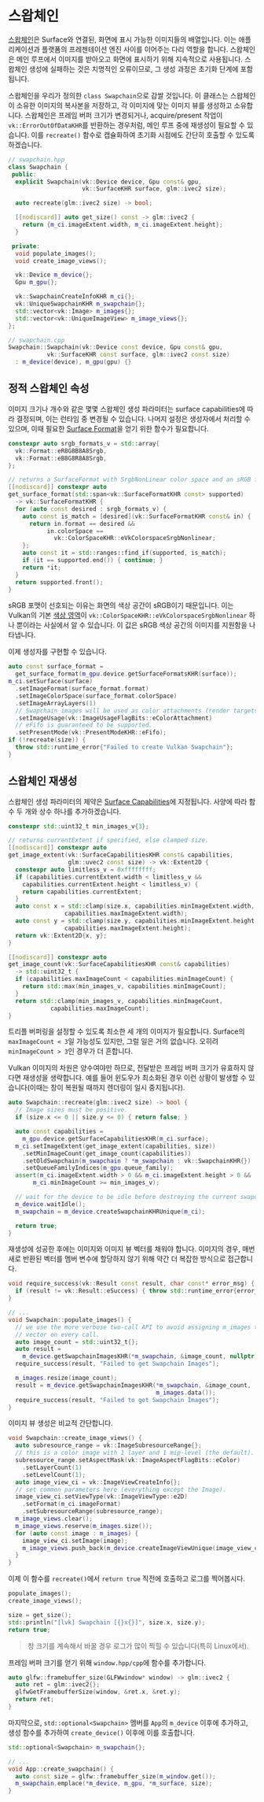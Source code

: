 # 스왑체인

[스왑체인](https://docs.vulkan.org/guide/latest/wsi.html#_swapchain)은 Surface와 연결된, 화면에 표시 가능한 이미지들의 배열입니다. 이는 애플리케이션과 플랫폼의 프레젠테이션 엔진 사이를 이어주는 다리 역할을 합니다. 스왑체인은 메인 루프에서 이미지를 받아오고 화면에 표시하기 위해 지속적으로 사용됩니다. 스왑체인 생성에 실패하는 것은 치명적인 오류이므로, 그 생성 과정은 초기화 단계에 포함됩니다.

스왑체인을 우리가 정의한 `class Swapchain`으로 감쌀 것입니다. 이 클래스는 스왑체인이 소유한 이미지의 복사본을 저장하고, 각 이미지에 맞는 이미지 뷰를 생성하고 소유합니다. 스왑체인은 프레임 버퍼 크기가 변경되거나, acquire/present 작업이 `vk::ErrorOutOfDataKHR`를 반환하는 경우처럼, 메인 루프 중에 재생성이 필요할 수 있습니다. 이를 `recreate()` 함수로 캡슐화하여 초기화 시점에도 간단히 호출할 수 있도록 하겠습니다.

```cpp
// swapchain.hpp
class Swapchain {
 public:
  explicit Swapchain(vk::Device device, Gpu const& gpu,
                     vk::SurfaceKHR surface, glm::ivec2 size);

  auto recreate(glm::ivec2 size) -> bool;

  [[nodiscard]] auto get_size() const -> glm::ivec2 {
    return {m_ci.imageExtent.width, m_ci.imageExtent.height};
  }

 private:
  void populate_images();
  void create_image_views();

  vk::Device m_device{};
  Gpu m_gpu{};

  vk::SwapchainCreateInfoKHR m_ci{};
  vk::UniqueSwapchainKHR m_swapchain{};
  std::vector<vk::Image> m_images{};
  std::vector<vk::UniqueImageView> m_image_views{};
};

// swapchain.cpp
Swapchain::Swapchain(vk::Device const device, Gpu const& gpu,
           vk::SurfaceKHR const surface, glm::ivec2 const size)
  : m_device(device), m_gpu(gpu) {}
```

## 정적 스왑체인 속성

이미지 크기나 개수와 같은 몇몇 스왑체인 생성 파라미터는 surface capabilities에 따라 결정되며, 이는 런타임 중 변경될 수 있습니다. 나머지 설정은 생성자에서 처리할 수 있으며, 이때 필요한 [Surface Format](https://registry.khronos.org/vulkan/specs/latest/man/html/VkSurfaceFormatKHR.html)을 얻기 위한 함수가 필요합니다.

```cpp
constexpr auto srgb_formats_v = std::array{
  vk::Format::eR8G8B8A8Srgb,
  vk::Format::eB8G8R8A8Srgb,
};

// returns a SurfaceFormat with SrgbNonLinear color space and an sRGB format.
[[nodiscard]] constexpr auto
get_surface_format(std::span<vk::SurfaceFormatKHR const> supported)
  -> vk::SurfaceFormatKHR {
  for (auto const desired : srgb_formats_v) {
    auto const is_match = [desired](vk::SurfaceFormatKHR const& in) {
      return in.format == desired &&
           in.colorSpace ==
             vk::ColorSpaceKHR::eVkColorspaceSrgbNonlinear;
    };
    auto const it = std::ranges::find_if(supported, is_match);
    if (it == supported.end()) { continue; }
    return *it;
  }
  return supported.front();
}
```

sRGB 포맷이 선호되는 이유는 화면의 색상 공간이 sRGB이기 때문입니다. 이는 Vulkan의 기본 [색상 영역](https://registry.khronos.org/vulkan/specs/latest/man/html/VkColorSpaceKHR.html)이 `vk::ColorSpaceKHR::eVkColorspaceSrgbNonlinear` 하나 뿐이라는 사실에서 알 수 있습니다. 이 값은 sRGB 색상 공간의 이미지를 지원함을 나타냅니다.

이제 생성자를 구현할 수 있습니다.

```cpp
auto const surface_format =
  get_surface_format(m_gpu.device.getSurfaceFormatsKHR(surface));
m_ci.setSurface(surface)
  .setImageFormat(surface_format.format)
  .setImageColorSpace(surface_format.colorSpace)
  .setImageArrayLayers(1)
  // Swapchain images will be used as color attachments (render targets).
  .setImageUsage(vk::ImageUsageFlagBits::eColorAttachment)
  // eFifo is guaranteed to be supported.
  .setPresentMode(vk::PresentModeKHR::eFifo);
if (!recreate(size)) {
  throw std::runtime_error{"Failed to create Vulkan Swapchain"};
}
```

## 스왑체인 재생성

스왑체인 생성 파라미터의 제약은 [Surface Capabilities](https://registry.khronos.org/vulkan/specs/latest/man/html/VkSurfaceCapabilitiesKHR.html)에 지정됩니다. 사양에 따라 함수 두 개와 상수 하나를 추가하겠습니다.

```cpp
constexpr std::uint32_t min_images_v{3};

// returns currentExtent if specified, else clamped size.
[[nodiscard]] constexpr auto
get_image_extent(vk::SurfaceCapabilitiesKHR const& capabilities,
                 glm::uvec2 const size) -> vk::Extent2D {
  constexpr auto limitless_v = 0xffffffff;
  if (capabilities.currentExtent.width < limitless_v &&
    capabilities.currentExtent.height < limitless_v) {
    return capabilities.currentExtent;
  }
  auto const x = std::clamp(size.x, capabilities.minImageExtent.width,
                capabilities.maxImageExtent.width);
  auto const y = std::clamp(size.y, capabilities.minImageExtent.height,
                capabilities.maxImageExtent.height);
  return vk::Extent2D{x, y};
}

[[nodiscard]] constexpr auto
get_image_count(vk::SurfaceCapabilitiesKHR const& capabilities)
  -> std::uint32_t {
  if (capabilities.maxImageCount < capabilities.minImageCount) {
    return std::max(min_images_v, capabilities.minImageCount);
  }
  return std::clamp(min_images_v, capabilities.minImageCount,
            capabilities.maxImageCount);
}
```

트리플 버퍼링을 설정할 수 있도록 최소한 세 개의 이미지가 필요합니다. Surface의 `maxImageCount < 3`일 가능성도 있지만, 그럴 일은 거의 없습니다. 오히려 `minImageCount > 3`인 경우가 더 흔합니다.

Vulkan 이미지의 차원은 양수여야만 하므로, 전달받은 프레임 버퍼 크기가 유효하지 않다면 재생성을 생략합니다. 예를 들어 윈도우가 최소화된 경우 이런 상황이 발생할 수 있습니다(이때는 창이 복원될 때까지 렌더링이 일시 중지됩니다).

```cpp
auto Swapchain::recreate(glm::ivec2 size) -> bool {
  // Image sizes must be positive.
  if (size.x <= 0 || size.y <= 0) { return false; }

  auto const capabilities =
    m_gpu.device.getSurfaceCapabilitiesKHR(m_ci.surface);
  m_ci.setImageExtent(get_image_extent(capabilities, size))
    .setMinImageCount(get_image_count(capabilities))
    .setOldSwapchain(m_swapchain ? *m_swapchain : vk::SwapchainKHR{})
    .setQueueFamilyIndices(m_gpu.queue_family);
  assert(m_ci.imageExtent.width > 0 && m_ci.imageExtent.height > 0 &&
       m_ci.minImageCount >= min_images_v);

  // wait for the device to be idle before destroying the current swapchain.
  m_device.waitIdle();
  m_swapchain = m_device.createSwapchainKHRUnique(m_ci);

  return true;
}
```

재생성에 성공한 후에는 이미지와 이미지 뷰 벡터를 채워야 합니다. 이미지의 경우, 매번 새로 반환된 벡터를 멤버 변수에 할당하지 않기 위해 약간 더 복잡한 방식으로 접근합니다.

```cpp
void require_success(vk::Result const result, char const* error_msg) {
  if (result != vk::Result::eSuccess) { throw std::runtime_error{error_msg}; }
}

// ...
void Swapchain::populate_images() {
  // we use the more verbose two-call API to avoid assigning m_images to a new
  // vector on every call.
  auto image_count = std::uint32_t{};
  auto result =
    m_device.getSwapchainImagesKHR(*m_swapchain, &image_count, nullptr);
  require_success(result, "Failed to get Swapchain Images");

  m_images.resize(image_count);
  result = m_device.getSwapchainImagesKHR(*m_swapchain, &image_count,
                                          m_images.data());
  require_success(result, "Failed to get Swapchain Images");
}
```

이미지 뷰 생성은 비교적 간단합니다.

```cpp
void Swapchain::create_image_views() {
  auto subresource_range = vk::ImageSubresourceRange{};
  // this is a color image with 1 layer and 1 mip-level (the default).
  subresource_range.setAspectMask(vk::ImageAspectFlagBits::eColor)
    .setLayerCount(1)
    .setLevelCount(1);
  auto image_view_ci = vk::ImageViewCreateInfo{};
  // set common parameters here (everything except the Image).
  image_view_ci.setViewType(vk::ImageViewType::e2D)
    .setFormat(m_ci.imageFormat)
    .setSubresourceRange(subresource_range);
  m_image_views.clear();
  m_image_views.reserve(m_images.size());
  for (auto const image : m_images) {
    image_view_ci.setImage(image);
    m_image_views.push_back(m_device.createImageViewUnique(image_view_ci));
  }
}
```

이제 이 함수를 `recreate()`에서 `return true` 직전에 호출하고 로그를 찍어봅시다.

```cpp
populate_images();
create_image_views();

size = get_size();
std::println("[lvk] Swapchain [{}x{}]", size.x, size.y);
return true;
```

> 창 크기를 계속해서 바꿀 경우 로그가 많이 찍힐 수 있습니다(특히 Linux에서).

프레임 버퍼 크기를 얻기 위해 `window.hpp/cpp`에 함수를 추가합니다.

```cpp
auto glfw::framebuffer_size(GLFWwindow* window) -> glm::ivec2 {
  auto ret = glm::ivec2{};
  glfwGetFramebufferSize(window, &ret.x, &ret.y);
  return ret;
}
```

마지막으로, `std::optional<Swapchain>` 멤버를 `App`의 `m_device` 이후에 추가하고, 생성 함수를 추가하여 `create_device()` 이후에 이를 호출합니다.

```cpp
std::optional<Swapchain> m_swapchain{};

// ...
void App::create_swapchain() {
  auto const size = glfw::framebuffer_size(m_window.get());
  m_swapchain.emplace(*m_device, m_gpu, *m_surface, size);
}
```
